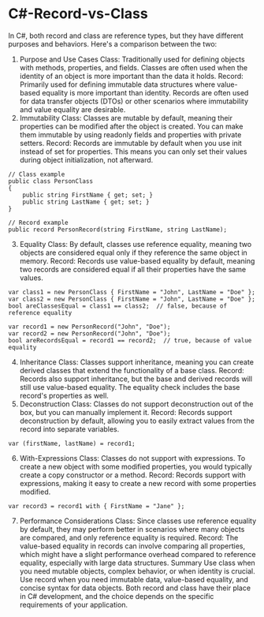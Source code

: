 # C#-Record-vs-Class
In C#, both record and class are reference types, but they have different purposes and behaviors. Here's a comparison between the two:

1. Purpose and Use Cases
Class: Traditionally used for defining objects with methods, properties, and fields. Classes are often used when the identity of an object is more important than the data it holds.
Record: Primarily used for defining immutable data structures where value-based equality is more important than identity. Records are often used for data transfer objects (DTOs) or other scenarios where immutability and value equality are desirable.
2. Immutability
Class: Classes are mutable by default, meaning their properties can be modified after the object is created. You can make them immutable by using readonly fields and properties with private setters.
Record: Records are immutable by default when you use init instead of set for properties. This means you can only set their values during object initialization, not afterward.
```
// Class example
public class PersonClass
{
    public string FirstName { get; set; }
    public string LastName { get; set; }
}

// Record example
public record PersonRecord(string FirstName, string LastName);
```
3. Equality
Class: By default, classes use reference equality, meaning two objects are considered equal only if they reference the same object in memory.
Record: Records use value-based equality by default, meaning two records are considered equal if all their properties have the same values.
```
var class1 = new PersonClass { FirstName = "John", LastName = "Doe" };
var class2 = new PersonClass { FirstName = "John", LastName = "Doe" };
bool areClassesEqual = class1 == class2;  // false, because of reference equality

var record1 = new PersonRecord("John", "Doe");
var record2 = new PersonRecord("John", "Doe");
bool areRecordsEqual = record1 == record2;  // true, because of value equality
```
4. Inheritance
Class: Classes support inheritance, meaning you can create derived classes that extend the functionality of a base class.
Record: Records also support inheritance, but the base and derived records will still use value-based equality. The equality check includes the base record's properties as well.
5. Deconstruction
Class: Classes do not support deconstruction out of the box, but you can manually implement it.
Record: Records support deconstruction by default, allowing you to easily extract values from the record into separate variables.
```
var (firstName, lastName) = record1;
```
6. With-Expressions
Class: Classes do not support with expressions. To create a new object with some modified properties, you would typically create a copy constructor or a method.
Record: Records support with expressions, making it easy to create a new record with some properties modified.
```
var record3 = record1 with { FirstName = "Jane" };
```
7. Performance Considerations
Class: Since classes use reference equality by default, they may perform better in scenarios where many objects are compared, and only reference equality is required.
Record: The value-based equality in records can involve comparing all properties, which might have a slight performance overhead compared to reference equality, especially with large data structures.
Summary
Use class when you need mutable objects, complex behavior, or when identity is crucial.
Use record when you need immutable data, value-based equality, and concise syntax for data objects.
Both record and class have their place in C# development, and the choice depends on the specific requirements of your application.
